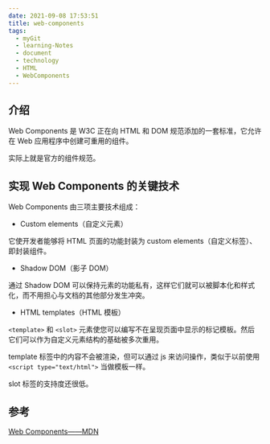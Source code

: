```yaml
---
date: 2021-09-08 17:53:51
title: web-components
tags:
  - myGit
  - learning-Notes
  - document
  - technology
  - HTML
  - WebComponents
---
```


## 介绍

Web Components 是 W3C 正在向 HTML 和 DOM 规范添加的一套标准，它允许在 Web 应用程序中创建可重用的组件。

实际上就是官方的组件规范。

## 实现 Web Components 的关键技术

Web Components 由三项主要技术组成：

- Custom elements（自定义元素）

它使开发者能够将 HTML 页面的功能封装为 custom elements（自定义标签）、即封装组件。

- Shadow DOM（影子 DOM）

通过 Shadow DOM 可以保持元素的功能私有，这样它们就可以被脚本化和样式化，而不用担心与文档的其他部分发生冲突。

- HTML templates（HTML 模板）

`<template>` 和 `<slot>` 元素使您可以编写不在呈现页面中显示的标记模板。然后它们可以作为自定义元素结构的基础被多次重用。

template 标签中的内容不会被渲染，但可以通过 js 来访问操作，类似于以前使用 `<script type="text/html">` 当做模板一样。

slot 标签的支持度还很低。

## 参考

[Web Components——MDN](https://developer.mozilla.org/zh-CN/docs/Web/Web_Components)
